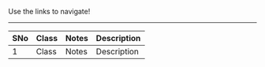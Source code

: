 Use the links to navigate!

-------------------------------------

SNo      |      Class      |      Notes      |       Description 
---------|-----------------|-----------------|------------------
|1       |      Class      |      Notes      |       Description 


